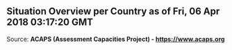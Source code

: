 ## Situation Overview per Country as of Fri, 06 Apr 2018 03:17:20 GMT

Source: **ACAPS (Assessment Capacities Project) - https://www.acaps.org**
